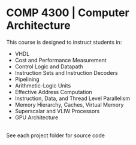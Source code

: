 <h1>COMP 4300 | Computer Architecture</h1>
This course is designed to instruct students in:
<ul>
  <li>VHDL</li>
  <li>Cost and Performance Measurement</li>
  <li>Control Logic and Datapath</li>
  <li>Instruction Sets and Instruction Decoders</li>
  <li>Pipelining</li>
  <li>Arithmetic-Logic Units</li>
  <li>Effective Address Computation</li>
  <li>Instruction, Data, and Thread Level Parallelism</li>
  <li>Memory Hierarchy, Caches, Virtual Memory</li>
  <li>Superscalar and VLIW Processors</li>
  <li>GPU Architecture</li>
</ul><br>
See each project folder for source code
